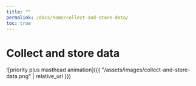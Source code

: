 ```yaml
---
title: ""
permalink: /docs/home/collect-and-store-data/
toc: true
---
```


# Collect and store data

![priority plus masthead animation]({{ "/assets/images/collect-and-store-data.png" | relative_url }})

